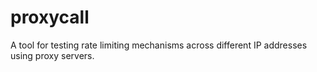 # proxycall
A tool for testing rate limiting mechanisms across different IP addresses using proxy servers.
